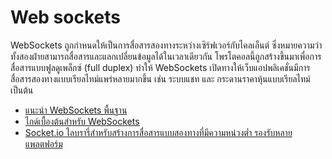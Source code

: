 # Web sockets

WebSockets ถูกกำหนดให้เป็นการสื่อสารสองทางระหว่างเซิร์ฟเวอร์กับไคลเอ็นต์ ซึ่งหมายความว่าทั้งสองฝ่ายสามารถสื่อสารและแลกเปลี่ยนข้อมูลได้ในเวลาเดียวกัน โพรโตคอลนี้ถูกสร้างขึ้นมาเพื่อการสื่อสารแบบฟูลดูเพล็กซ์ (full duplex) ทำให้ WebSockets เปิดทางให้เว็บแอปพลิเคชั่นมีการสื่อสารสองทางแบบเรียลไทม์แพร่หลายมากขึ้น เช่น ระบบแชท และ กระดานราคาหุ้นแบบเรียลไทม์เป็นต้น

- [แนะนำ WebSockets พื้นฐาน](https://www.tutorialspoint.com/websockets/index.htm)
- [ไกด์เบื้องต้นสำหรับ WebSockets](https://www.youtube.com/watch?v=8ARodQ4Wlf4)
- [Socket.io ไลบรารี่สำหรับสร้างการสื่อสารแบบสองทางที่มีความหน่วงต่ำ รองรับหลายแพลตฟอร์ม](https://socket.io/)

